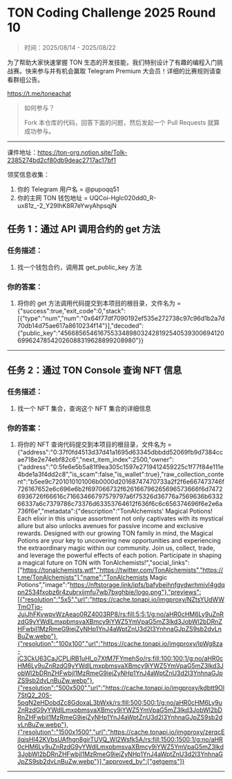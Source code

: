 # TON Coding Challenge 2025 Round 10

> 时间：2025/08/14 - 2025/08/22

为了帮助大家快速掌握 TON 生态的开发技能，我们特别设计了有趣的编程入门挑战赛。快来参与并有机会赢取 Telegram Premium 大会员！详细的比赛规则请查看群组公告。

https://t.me/toneachat

> 如何参与？
>
> Fork 本仓库的代码，回答下面的问题，然后发起一个 Pull Requests 就算成功参与。

---

课件地址：https://ton-org.notion.site/Tolk-2385274bd2cf80db9deac2717ac17bf1

领奖信息收集：
1. 你的 Telegram 用户名 = @pupoqq51
2. 你的主网 TON 钱包地址 = UQCoi-HgIc020dd0_R-ux81z_-2_Y29IhK8R7eYwyAhpsqjN


## 任务 1：通过 API 调用合约的 get 方法
### 任务描述：

1. 找一个钱包合约，调用其 get_public_key 方法

### 你的答案：

1. 将你的 get 方法调用代码提交到本项目的根目录，文件名为 = {"success":true,"exit_code":0,"stack":[{"type":"num","num":"0x64f77df7090192ef535e272738c97c96d1b2a7d70db14d75ae617a8610234f14"}],"decoded":{"public_key":"45668565461675533489803242819254053930069412069962478542026088319628899208980"}}

---

## 任务 2：通过 TON Console 查询 NFT 信息

### 任务描述：

1. 找一个 NFT 集合，查询这个 NFT 集合的详细信息

### 你的答案：

1. 将你的 NFT 查询代码提交到本项目的根目录，文件名为 = {"address":"0:37f0fd4513d37d41a1695d63345dbbdd52069fb9d7384ccae718e2e74ebf82c6","next_item_index":2500,"owner":{"address":"0:5fe6e5b5a81f9ea305c1597e2719412459225c1f77f84e111e4bde1a3f4dd2c8","is_scam":false,"is_wallet":true},"raw_collection_content":"b5ee9c7201010101006b0000d20168747470733a2f2f6e667473746f726167652e6c696e6b2f697066732f626166796265696573666f6d74726936726f66616c71663466797579797a6f75326d36776a7569636b633266337a6c7379786c73376d63353764612f636f6c6c656374696f6e2e6a736f6e","metadata":{"description":"TonAlchemists' Magical Potions! Each elixir in this unique assortment not only captivates with its mystical allure but also unlocks avenues for passive income and exclusive rewards. Designed with our growing TON family in mind, the Magical Potions are your key to uncovering new opportunities and experiencing the extraordinary magic within our community. Join us, collect, trade, and leverage the powerful effects of each potion. Participate in shaping a magical future on TON with TonAlchemists!","social_links":["https://tonalchemists.wtf","https://twitter.com/TonAlchemists","https://t.me/TonAlchemists"],"name":"TonAlchemists Magic Potions","image":"https://nftstorage.link/ipfs/bafybeihnfgydwrhmivl4gdqpn2534fxobz6r4zubrxijmfu7wb7bxghbie/logo.png"},"previews":[{"resolution":"5x5","url":"https://cache.tonapi.io/imgproxy/NZtsYUdWWTmOTjq-JuiJhFKywpvWzAeao0RZ4003RP8/rs:fill:5:5:1/g:no/aHR0cHM6Ly9uZnRzdG9yYWdlLmxpbmsvaXBmcy9iYWZ5YmVpaG5mZ3lkd3JobWl2bDRnZHFwbjI1MzRmeG9iejZyNHp1YnJ4aWptZnU3d2I3YnhnaGJpZS9sb2dvLnBuZw.webp"},{"resolution":"100x100","url":"https://cache.tonapi.io/imgproxy/IpWg8za-jC3CkU63CaJCPLiRB1uHl_o7XtM7FYmehSo/rs:fill:100:100:1/g:no/aHR0cHM6Ly9uZnRzdG9yYWdlLmxpbmsvaXBmcy9iYWZ5YmVpaG5mZ3lkd3JobWl2bDRnZHFwbjI1MzRmeG9iejZyNHp1YnJ4aWptZnU3d2I3YnhnaGJpZS9sb2dvLnBuZw.webp"},{"resolution":"500x500","url":"https://cache.tonapi.io/imgproxy/kdbtt9Ol7StQ2_20S-5pqN2eHDobdZc8GdoxaL3bWxk/rs:fill:500:500:1/g:no/aHR0cHM6Ly9uZnRzdG9yYWdlLmxpbmsvaXBmcy9iYWZ5YmVpaG5mZ3lkd3JobWl2bDRnZHFwbjI1MzRmeG9iejZyNHp1YnJ4aWptZnU3d2I3YnhnaGJpZS9sb2dvLnBuZw.webp"},{"resolution":"1500x1500","url":"https://cache.tonapi.io/imgproxy/zerqcEjIqjsHl42KVbsUAfhgn8girTUVQ_Wl2Wsfk5A/rs:fill:1500:1500:1/g:no/aHR0cHM6Ly9uZnRzdG9yYWdlLmxpbmsvaXBmcy9iYWZ5YmVpaG5mZ3lkd3JobWl2bDRnZHFwbjI1MzRmeG9iejZyNHp1YnJ4aWptZnU3d2I3YnhnaGJpZS9sb2dvLnBuZw.webp"}],"approved_by":["getgems"]}
---



